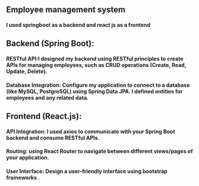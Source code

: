 ## Employee management system
#### I used springboot as a backend and react js as a frontend
## Backend (Spring Boot):
#### RESTful API:I designed my  backend using RESTful principles to create APIs for managing employees, such as CRUD operations (Create, Read, Update, Delete).
#### Database Integration: Configure my application to connect to a database (like MySQL, PostgreSQL) using Spring Data JPA. I defined entities for employees and any related data.
## Frontend (React.js):
#### API Integration: I used axios to communicate with your Spring Boot backend and consume RESTful APIs.
#### Routing: using React Router to navigate between different views/pages of your application.
#### User Interface: Design a user-friendly interface using bootstrap frameworks .





